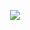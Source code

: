<p align="center">
  <img src="https://capsule-render.vercel.app/api?text=Hi%20there,%20I%27m%20Riyan!%20%F0%9F%91%8B&animation=fadeIn&type=waving&color=gradient&height=160&section=header"
</p>
<!--
**riyanah/riyanah** is a ✨ _special_ ✨ repository because its `README.md` (this file) appears on your GitHub profile.

Here are some ideas to get you started:

- 🔭 I’m currently working on ...
- 🌱 I’m currently learning ...
- 👯 I’m looking to collaborate on ...
- 🤔 I’m looking for help with ...
- 💬 Ask me about ...
- 📫 How to reach me: ...
- 😄 Pronouns: ...
- ⚡ Fun fact: ...
-->
